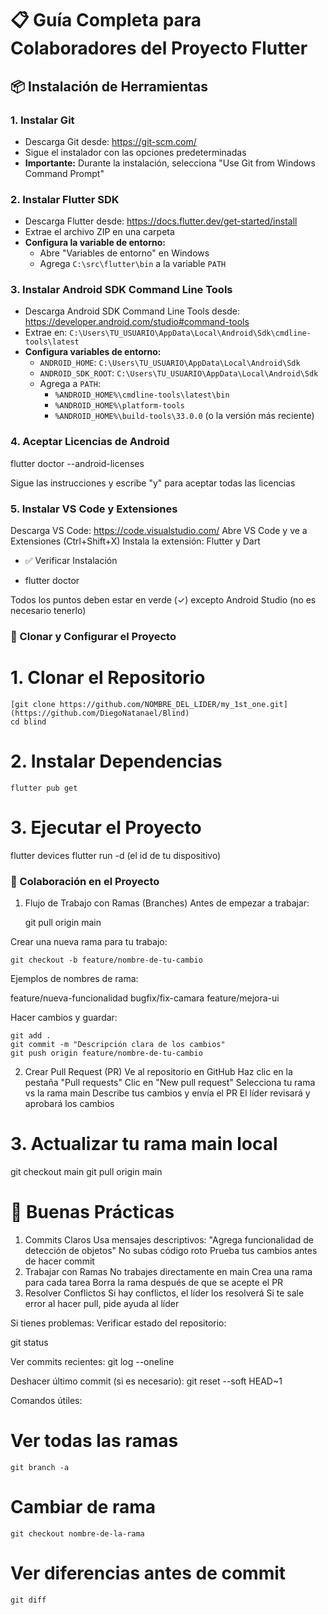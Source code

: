 # 📋 Guía Completa para Colaboradores del Proyecto Flutter

## 📦 Instalación de Herramientas

### 1. **Instalar Git**
- Descarga Git desde: https://git-scm.com/
- Sigue el instalador con las opciones predeterminadas
- **Importante:** Durante la instalación, selecciona "Use Git from Windows Command Prompt"

### 2. **Instalar Flutter SDK**
- Descarga Flutter desde: https://docs.flutter.dev/get-started/install
- Extrae el archivo ZIP en una carpeta 
- **Configura la variable de entorno:**
  - Abre "Variables de entorno" en Windows
  - Agrega `C:\src\flutter\bin` a la variable `PATH`

### 3. **Instalar Android SDK Command Line Tools**
- Descarga Android SDK Command Line Tools desde: https://developer.android.com/studio#command-tools
- Extrae en: `C:\Users\TU_USUARIO\AppData\Local\Android\Sdk\cmdline-tools\latest`
- **Configura variables de entorno:**
  - `ANDROID_HOME`: `C:\Users\TU_USUARIO\AppData\Local\Android\Sdk`
  - `ANDROID_SDK_ROOT`: `C:\Users\TU_USUARIO\AppData\Local\Android\Sdk`
  - Agrega a `PATH`: 
    - `%ANDROID_HOME%\cmdline-tools\latest\bin`
    - `%ANDROID_HOME%\platform-tools`
    - `%ANDROID_HOME%\build-tools\33.0.0` (o la versión más reciente)

### 4. **Aceptar Licencias de Android**

flutter doctor --android-licenses

Sigue las instrucciones y escribe "y" para aceptar todas las licencias

### 5. Instalar VS Code y Extensiones
Descarga VS Code: https://code.visualstudio.com/
Abre VS Code y ve a Extensiones (Ctrl+Shift+X)
Instala la extensión: Flutter y Dart

  - ✅ Verificar Instalación

  - flutter doctor

Todos los puntos deben estar en verde (✓) excepto Android Studio (no es necesario tenerlo)

### 🚀 Clonar y Configurar el Proyecto
# 1. Clonar el Repositorio
    [git clone https://github.com/NOMBRE_DEL_LIDER/my_1st_one.git](https://github.com/DiegoNatanael/Blind)
    cd blind

# 2. Instalar Dependencias
    flutter pub get

# 3. Ejecutar el Proyecto
  flutter devices
  flutter run -d (el id de tu dispositivo)

### 🔄 Colaboración en el Proyecto
1. Flujo de Trabajo con Ramas (Branches)
Antes de empezar a trabajar:

    git pull origin main

Crear una nueva rama para tu trabajo:

    git checkout -b feature/nombre-de-tu-cambio

Ejemplos de nombres de rama:

feature/nueva-funcionalidad
bugfix/fix-camara
feature/mejora-ui

Hacer cambios y guardar:

    git add .
    git commit -m "Descripción clara de los cambios"
    git push origin feature/nombre-de-tu-cambio

2. Crear Pull Request (PR)
  Ve al repositorio en GitHub
  Haz clic en la pestaña "Pull requests"
  Clic en "New pull request"
  Selecciona tu rama vs la rama main
  Describe tus cambios y envía el PR
  El líder revisará y aprobará los cambios

# 3. Actualizar tu rama main local
  git checkout main
  git pull origin main

# 📝 Buenas Prácticas
  1. Commits Claros
    Usa mensajes descriptivos: "Agrega funcionalidad de detección de objetos"
    No subas código roto
    Prueba tus cambios antes de hacer commit
  2. Trabajar con Ramas
    No trabajes directamente en main
    Crea una rama para cada tarea
    Borra la rama después de que se acepte el PR
  3. Resolver Conflictos
    Si hay conflictos, el líder los resolverá
    Si te sale error al hacer pull, pide ayuda al líder

Si tienes problemas:
Verificar estado del repositorio:

  git status

Ver commits recientes:
  git log --oneline

Deshacer último commit (si es necesario):
  git reset --soft HEAD~1

Comandos útiles:

  # Ver todas las ramas
    git branch -a

  # Cambiar de rama
    git checkout nombre-de-la-rama

  # Ver diferencias antes de commit
    git diff
